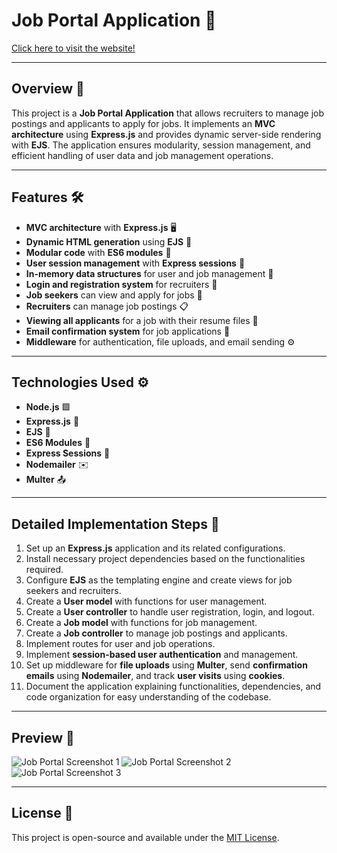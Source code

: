 # Job Portal Application 💼

[Click here to visit the website!](https://job-a-thon.onrender.com/)

---

## Overview 🌟

This project is a **Job Portal Application** that allows recruiters to manage job postings and applicants to apply for jobs. It implements an **MVC architecture** using **Express.js** and provides dynamic server-side rendering with **EJS**. The application ensures modularity, session management, and efficient handling of user data and job management operations.

---

## Features 🛠️

- **MVC architecture** with **Express.js** 🖥️
- **Dynamic HTML generation** using **EJS** 📄
- **Modular code** with **ES6 modules** 🔧
- **User session management** with **Express sessions** 🔐
- **In-memory data structures** for user and job management 💾
- **Login and registration system** for recruiters 👔
- **Job seekers** can view and apply for jobs 📑
- **Recruiters** can manage job postings 📋
- **Viewing all applicants** for a job with their resume files 📑
- **Email confirmation system** for job applications 📧
- **Middleware** for authentication, file uploads, and email sending ⚙️

---

## Technologies Used ⚙️

- **Node.js** 🟩
- **Express.js** 🚂
- **EJS** 🎨
- **ES6 Modules** 📝
- **Express Sessions** 🔐
- **Nodemailer** ✉️
- **Multer** 📤

---

## Detailed Implementation Steps 📝

1. Set up an **Express.js** application and its related configurations.
2. Install necessary project dependencies based on the functionalities required.
3. Configure **EJS** as the templating engine and create views for job seekers and recruiters.
4. Create a **User model** with functions for user management.
5. Create a **User controller** to handle user registration, login, and logout.
6. Create a **Job model** with functions for job management.
7. Create a **Job controller** to manage job postings and applicants.
8. Implement routes for user and job operations.
9. Implement **session-based user authentication** and management.
10. Set up middleware for **file uploads** using **Multer**, send **confirmation emails** using **Nodemailer**, and track **user visits** using **cookies**.
11. Document the application explaining functionalities, dependencies, and code organization for easy understanding of the codebase.

---

## Preview 📸

![Job Portal Screenshot 1](https://github.com/Ayushjaiswal2000/Job-A-Thon/assets/86403516/444b02a8-266f-4d2c-bad0-5cde955ac88b)
![Job Portal Screenshot 2](https://github.com/Ayushjaiswal2000/Job-A-Thon/assets/86403516/0fe9d865-2c08-4c27-8d49-9827421a160c)
![Job Portal Screenshot 3](https://github.com/Ayushjaiswal2000/Job-A-Thon/assets/86403516/742deea9-73cb-4243-a514-734f5e241d51)

---

## License 📜

This project is open-source and available under the [MIT License](LICENSE).
